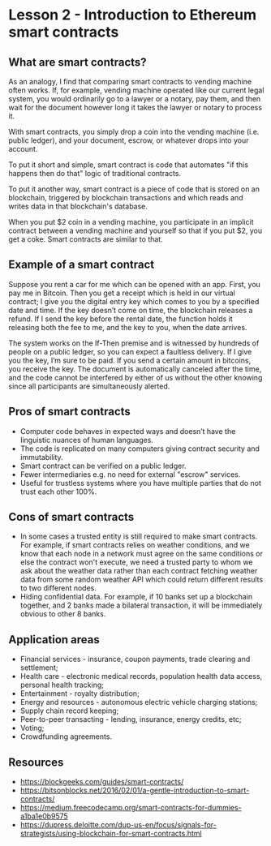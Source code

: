 # Lesson 2 - Introduction to Ethereum smart contracts

## What are smart contracts?

As an analogy, I find that comparing smart contracts to vending machine often works. If, for example, vending machine operated like our current legal system, you would ordinarily go to a lawyer or a notary, pay them, and then wait for the document however long it takes the lawyer or notary to process it.

With smart contracts, you simply drop a coin into the vending machine (i.e. public ledger), and your document, escrow, or whatever drops into your account.

To put it short and simple, smart contract is code that automates "if this happens then do that" logic of traditional contracts.

To put it another way, smart contract is a piece of code that is stored on an blockchain, triggered by blockchain transactions and which reads and writes data in that blockchain's database.

When you put $2 coin in a vending machine, you participate in an implicit contract between a vending machine and yourself so that if you put $2, you get a coke. Smart contracts are similar to that.

## Example of a smart contract

Suppose you rent a car for me which can be opened with an app. First, you pay me in Bitcoin. Then you get a receipt which is held in our virtual contract; I give you the digital entry key which comes to you by a specified date and time. If the key doesn’t come on time, the blockchain releases a refund. If I send the key before the rental date, the function holds it releasing both the fee to me, and the key to you, when the date arrives. 

The system works on the If-Then premise and is witnessed by hundreds of people on a public ledger, so you can expect a faultless delivery. If I give you the key, I’m sure to be paid. If you send a certain amount in bitcoins, you receive the key. The document is automatically canceled after the time, and the code cannot be interfered by either of us without the other knowing since all participants are simultaneously alerted.

## Pros of smart contracts

- Computer code behaves in expected ways and doesn’t have the linguistic nuances of human languages.
- The code is replicated on many computers giving contract security and immutability.
- Smart contract can be verified on a public ledger.
- Fewer intermediaries e.g. no need for external "escrow" services.
- Useful for trustless systems where you have multiple parties that do not trust each other 100%.

## Cons of smart contracts

- In some cases a trusted entity is still required to make smart contracts. For example, if smart contracts relies on weather conditions, and we know that each node in a network must agree on the same conditions or else the contract won't execute, we need a trusted party to whom we ask about the weather data rather than each contract fetching weather data from some random weather API which could return different results to two different nodes.
- Hiding confidential data. For example, if 10 banks set up a blockchain together, and 2 banks made a bilateral transaction, it will be immediately obvious to other 8 banks.

## Application areas

- Financial services - insurance, coupon payments, trade clearing and settlement;
- Health care - electronic medical records, population health data access, personal health tracking;
- Entertainment - royalty distribution;
- Energy and resources - autonomous electric vehicle charging stations;
- Supply chain record keeping;
- Peer-to-peer transacting - lending, insurance, energy credits, etc;
- Voting;
- Crowdfunding agreements.

## Resources

- https://blockgeeks.com/guides/smart-contracts/
- https://bitsonblocks.net/2016/02/01/a-gentle-introduction-to-smart-contracts/
- https://medium.freecodecamp.org/smart-contracts-for-dummies-a1ba1e0b9575
- https://dupress.deloitte.com/dup-us-en/focus/signals-for-strategists/using-blockchain-for-smart-contracts.html